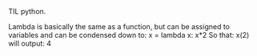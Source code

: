 TIL python.

Lambda is basically the same as a function, but can be assigned to variables and can be condensed down to:
x = lambda x: x*2
So that:
x(2) will output:
4 
